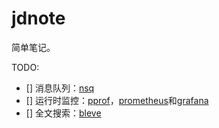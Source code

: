 # jdnote

简单笔记。

TODO:

- [] 消息队列：[nsq](https://github.com/nsqio/nsq)
- [] 运行时监控：[pprof](https://golang.org/pkg/net/http/pprof/)，[prometheus](https://github.com/prometheus/prometheus)和[grafana](https://grafana.com/grafana)
- [] 全文搜索：[bleve](https://github.com/blevesearch/bleve)
